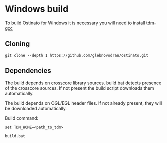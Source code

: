 # Windows build
To build Ostinato for Windows it is necessary you will need to install [tdm-gcc](https://jmeubank.github.io/tdm-gcc/download/)

## Cloning

`git clone --depth 1 https://github.com/glebnovodran/ostinato.git`

## Dependencies

The build depends on [crosscore](https://github.com/schaban/crosscore_dev) library sources. build.bat detects presence of the crosscore sources. If not present the build script downloads them automatically.

The build depends on OGL/EGL header files. If not already present, they will be downloaded automatically.

Build command:

`set TDM_HOME=<path_to_tdm>`

`build.bat`
